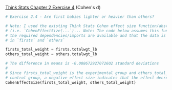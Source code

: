 [Think Stats Chapter 2 Exercise 4](http://greenteapress.com/thinkstats2/html/thinkstats2003.html#toc24) (Cohen's d)

```python
# Exercise 2.4 - Are first babies lighter or heavier than others?

# Note: I used the existing Think Stats Cohen effect size function/abstraction
# (i.e. `CohenEffectSize(...`)... Note: The code below assumes this function and all
# the required dependencies/imports are available and that the data is available
# in `firsts` and `others`

firsts_total_weight = firsts.totalwgt_lb
others_total_weight = others.totalwgt_lb

# The difference in means is -0.088672927072602 standard deviations
#
# Since firsts_total_weight is the experimental group and others_total_weight is the
# control group, a negative effect size indicates that the effect decreases the mean
CohenEffectSize(firsts_total_weight, others_total_weight)
```
